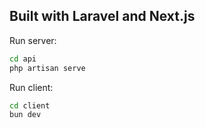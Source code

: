 ## Built with Laravel and Next.js

Run server:
```zsh
cd api
php artisan serve
```

Run client:
```zsh
cd client
bun dev
```
